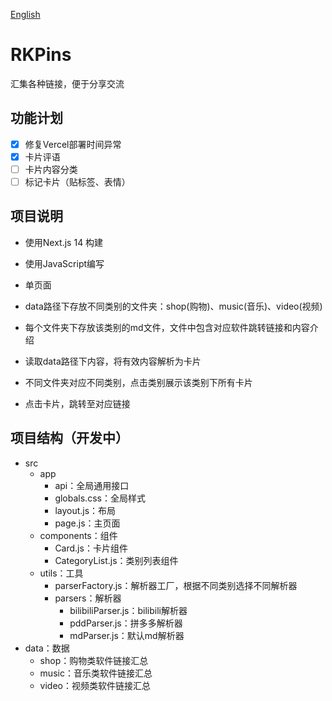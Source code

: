 [English](README_en.md)

# RKPins
汇集各种链接，便于分享交流

## 功能计划

- [x] 修复Vercel部署时间异常
- [x] 卡片评语
- [ ] 卡片内容分类
- [ ] 标记卡片（贴标签、表情）

## 项目说明

- 使用Next.js 14 构建
- 使用JavaScript编写
- 单页面

- data路径下存放不同类别的文件夹：shop(购物)、music(音乐)、video(视频)
- 每个文件夹下存放该类别的md文件，文件中包含对应软件跳转链接和内容介绍
- 读取data路径下内容，将有效内容解析为卡片
- 不同文件夹对应不同类别，点击类别展示该类别下所有卡片
- 点击卡片，跳转至对应链接

## 项目结构（开发中）

- src
  - app
    - api：全局通用接口
    - globals.css：全局样式
    - layout.js：布局
    - page.js：主页面
  - components：组件
    - Card.js：卡片组件
    - CategoryList.js：类别列表组件
  - utils：工具
    - parserFactory.js：解析器工厂，根据不同类别选择不同解析器
    - parsers：解析器
      - bilibiliParser.js：bilibili解析器
      - pddParser.js：拼多多解析器
      - mdParser.js：默认md解析器
- data：数据
  - shop：购物类软件链接汇总
  - music：音乐类软件链接汇总
  - video：视频类软件链接汇总